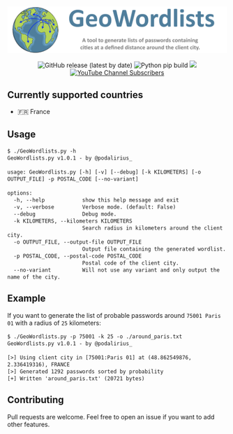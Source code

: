 ![](./.github/banner.png)
<p align="center">
  <img alt="GitHub release (latest by date)" src="https://img.shields.io/github/v/release/p0dalirius/GeoWordlists">
  <img alt="Python pip build" src="https://github.com/p0dalirius/GeoWordlists/actions/workflows/python-pip-build.yml/badge.svg">
  <a href="https://twitter.com/intent/follow?screen_name=podalirius_" title="Follow"><img src="https://img.shields.io/twitter/follow/podalirius_?label=Podalirius&style=social"></a>
  <a href="https://www.youtube.com/c/Podalirius_?sub_confirmation=1" title="Subscribe"><img alt="YouTube Channel Subscribers" src="https://img.shields.io/youtube/channel/subscribers/UCF_x5O7CSfr82AfNVTKOv_A?style=social"></a>
  <br>
</p>

## Currently supported countries
 - 🇫🇷 France

## Usage

```
$ ./GeoWordlists.py -h
GeoWordlists.py v1.0.1 - by @podalirius_

usage: GeoWordlists.py [-h] [-v] [--debug] [-k KILOMETERS] [-o OUTPUT_FILE] -p POSTAL_CODE [--no-variant]

options:
  -h, --help            show this help message and exit
  -v, --verbose         Verbose mode. (default: False)
  --debug               Debug mode.
  -k KILOMETERS, --kilometers KILOMETERS
                        Search radius in kilometers around the client city.
  -o OUTPUT_FILE, --output-file OUTPUT_FILE
                        Output file containing the generated wordlist.
  -p POSTAL_CODE, --postal-code POSTAL_CODE
                        Postal code of the client city.
  --no-variant          Will not use any variant and only output the name of the city.
```

## Example

If you want to generate the list of probable passwords around `75001 Paris 01` with a radius of `25` kilometers:

```
$ ./GeoWordlists.py -p 75001 -k 25 -o ./around_paris.txt
GeoWordlists.py v1.0.1 - by @podalirius_

[>] Using client city in [75001:Paris 01] at (48.862549876, 2.336419316), FRANCE
[>] Generated 1292 passwords sorted by probability
[+] Written 'around_paris.txt' (20721 bytes)
```

## Contributing

Pull requests are welcome. Feel free to open an issue if you want to add other features.
